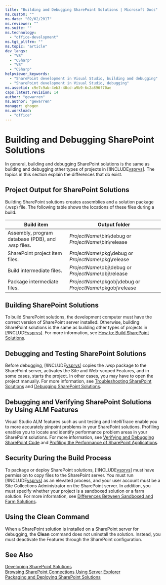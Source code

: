 ```yaml
---
title: "Building and Debugging SharePoint Solutions | Microsoft Docs"
ms.custom: ""
ms.date: "02/02/2017"
ms.reviewer: ""
ms.suite: ""
ms.technology: 
  - "office-development"
ms.tgt_pltfrm: ""
ms.topic: "article"
dev_langs: 
  - "VB"
  - "CSharp"
  - "VB"
  - "CSharp"
helpviewer_keywords: 
  - "SharePoint development in Visual Studio, building and debugging"
  - "SharePoint development in Visual Studio, debugging"
ms.assetid: c9e7c9ab-4eb3-40cd-a9b9-6c2a896f70ae
caps.latest.revision: 14
author: "gewarren"
ms.author: "gewarren"
manager: ghogen
ms.workload: 
  - "office"
---
```

# Building and Debugging SharePoint Solutions
  In general, building and debugging SharePoint solutions is the same as building and debugging other types of projects in [!INCLUDE[vsprvs](../sharepoint/includes/vsprvs-md.md)]. The topics in this section explain the differences that do exist.  
  
## Project Output for SharePoint Solutions  
 Building SharePoint solutions creates assemblies and a solution package (.wsp) file. The following table shows the locations of these files during a build.  
  
|Build item|Output folder|  
|----------------|-------------------|  
|Assembly, program database (PDB), and .wsp files.|*ProjectName*\bin\debug or *ProjectName*\bin\release|  
|SharePoint project item files.|*ProjectName*\pkg\debug or *ProjectName*\pkg\release|  
|Build intermediate files.|*ProjectName*\obj\debug or *ProjectName*\obj\release|  
|Package intermediate files.|*ProjectName*\pkgobj\debug or *ProjectName*\pkgobj\release|  
  
## Building SharePoint Solutions  
 To build SharePoint solutions, the development computer must have the correct version of SharePoint server installed. Otherwise, building SharePoint solutions is the same as building other types of projects in [!INCLUDE[vsprvs](../sharepoint/includes/vsprvs-md.md)]. For more information, see [How to: Build SharePoint Solutions](../sharepoint/how-to-build-sharepoint-solutions.md).  
  
## Debugging and Testing SharePoint Solutions  
 Before debugging, [!INCLUDE[vsprvs](../sharepoint/includes/vsprvs-md.md)] copies the .wsp package to the SharePoint server, activates the Site and Web-scoped Features, and in some cases, starts the project. In other cases, you may have to open the project manually. For more information, see [Troubleshooting SharePoint Solutions](../sharepoint/troubleshooting-sharepoint-solutions.md) and [Debugging SharePoint Solutions](../sharepoint/debugging-sharepoint-solutions.md).  
  
## Debugging and Verifying SharePoint Solutions by Using ALM Features  
 Visual Studio ALM features such as unit testing and IntelliTrace enable you to more accurately pinpoint problems in your SharePoint solutions. Profiling enables you to locate and identify performance problem areas in your SharePoint solutions. For more information, see [Verifying and Debugging SharePoint Code](../sharepoint/verifying-and-debugging-sharepoint-code.md) and [Profiling the Performance of SharePoint Applications](../sharepoint/profiling-the-performance-of-sharepoint-applications.md).  
  
## Security During the Build Process  
 To package or deploy SharePoint solutions, [!INCLUDE[vsprvs](../sharepoint/includes/vsprvs-md.md)] must have permission to copy files to the SharePoint server. You must run [!INCLUDE[vsprvs](../sharepoint/includes/vsprvs-md.md)] as an elevated process, and your user account must be a Site Collections Administrator on the SharePoint server. In addition, you must specify whether your project is a sandboxed solution or a farm solution. For more information, see [Differences Between Sandboxed and Farm Solutions](../sharepoint/differences-between-sandboxed-and-farm-solutions.md).  
  
## Using the Clean Command  
 When a SharePoint solution is installed on a SharePoint server for debugging, the **Clean** command does not uninstall the solution. Instead, you must deactivate the Features through the SharePoint configuration.  
  
## See Also  
 [Developing SharePoint Solutions](../sharepoint/developing-sharepoint-solutions.md)   
 [Browsing SharePoint Connections Using Server Explorer](../sharepoint/browsing-sharepoint-connections-using-server-explorer.md)   
 [Packaging and Deploying SharePoint Solutions](../sharepoint/packaging-and-deploying-sharepoint-solutions.md)  
  
  